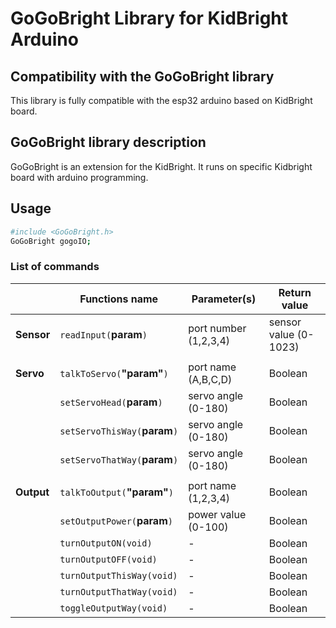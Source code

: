 # GoGoBright Library for KidBright Arduino

## Compatibility with the GoGoBright library

This library is fully compatible with the esp32 arduino based on KidBright board.

## GoGoBright library description
GoGoBright is an extension for the KidBright. It runs on specific Kidbright board with arduino programming.

## Usage

```sh
#include <GoGoBright.h>
GoGoBright gogoIO;
```

### List of commands
|                |Functions name                 |Parameter(s)         |Return value|
|----------------|-------------------------------|---------------------|------------|
|**Sensor**      |`readInput(`**param**`)`      |port number (1,2,3,4)|sensor value (0-1023)
||
|**Servo**       |`talkToServo(`**"param"**`)`  |port name (A,B,C,D)   |Boolean
|                |`setServoHead(`**param**`)`    |servo angle (0-180)  |Boolean
|                |`setServoThisWay(`**param**`)` |servo angle (0-180)  |Boolean
|                |`setServoThatWay(`**param**`)` |servo angle (0-180)  |Boolean
||
|**Output**      |`talkToOutput(`**"param"**`)` |port name (1,2,3,4)  |Boolean
|                |`setOutputPower(`**param**`)`  |power value (0-100)  |Boolean
|                |`turnOutputON(void)`           |-                    |Boolean
|                |`turnOutputOFF(void)`          |-                    |Boolean
|                |`turnOutputThisWay(void)`      |-                    |Boolean
|                |`turnOutputThatWay(void)`      |-                    |Boolean
|                |`toggleOutputWay(void)`        |-                    |Boolean